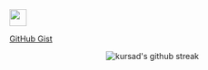 <img src="https://raw.githubusercontent.com/MartinHeinz/MartinHeinz/master/wave.gif" width="30px">

[GitHub Gist](https://gist.github.com/kursadsaka)

<p align="center">
  <img src="https://github-readme-streak-stats-ashy-beta.vercel.app?user=kursadsaka&theme=dark&hide_border=true&exclude_days=Sun%2CSat" alt="kursad's github streak" />
</p>
